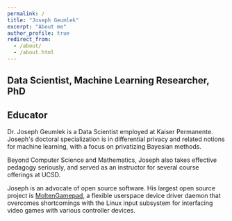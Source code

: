 ```yaml
---
permalink: /
title: "Joseph Geumlek"
excerpt: "About me"
author_profile: true
redirect_from: 
  - /about/
  - /about.html
---
```


## Data Scientist, Machine Learning Researcher, PhD
## Educator

Dr. Joseph Geumlek is a Data Scientist employed at Kaiser Permanente. Joseph's doctoral specialization is in differential privacy and related notions for machine learning, with a focus on privatizing Bayesian methods.

Beyond Computer Science and Mathematics, Joseph also takes effective pedagogy seriously, and served as an instructor for several course offerings at UCSD.

Joseph is an advocate of open source software. His largest open source project is [MoltenGamepad](https://github.com/jgeumlek/MoltenGamepad/), a flexible userspace device driver daemon that overcomes shortcomings with the Linux input subsystem for interfacing video games with various controller devices.
 
